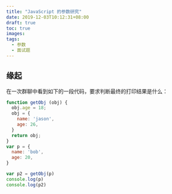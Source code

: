 ```yaml
---
title: "JavaScript 的参数研究"
date: 2019-12-03T10:12:31+08:00
draft: true
toc: true
images:
tags: 
  - 参数
  - 面试题
---
```




## 缘起

在一次群聊中看到如下的一段代码，要求判断最终的打印结果是什么：

```js
function getObj (obj) {
  obj.age = 18;
  obj = {
    name: 'jason',
    age: 26,
  }
  return obj;
}
var p = {
  name: 'bob',
  age: 20,
}

var p2 = getObj(p)
console.log(p)
console.log(p2)
```
